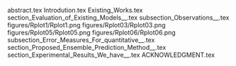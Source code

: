 abstract.tex
Introdution.tex
Existing_Works.tex
section_Evaluation_of_Existing_Models__.tex
subsection_Observations__.tex
figures/Rplot1/Rplot1.png
figures/Rplot03/Rplot03.png
figures/Rplot05/Rplot05.png
figures/Rplot06/Rplot06.png
subsection_Error_Measures_For_quantitative__.tex
section_Proposed_Ensemble_Prediction_Method__.tex
section_Experimental_Results_We_have__.tex
ACKNOWLEDGMENT.tex
